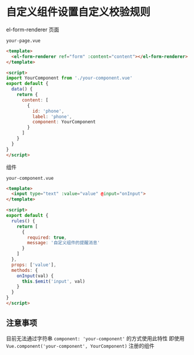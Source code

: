# 自定义组件设置自定义校验规则

el-form-renderer 页面

`your-page.vue`

```html
<template>
  <el-form-renderer ref="form" :content="content"></el-form-renderer>
</template>

<script>
import YourComponent from './your-component.vue'
export default {
  data() {
    return {
      content: [
        {
          id: 'phone',
          label: 'phone',
          component: YourComponent
        }
      ]
    }
  }
}
</script>
```

组件

`your-component.vue`

```html
<template>
  <input type="text" :value="value" @input="onInput">
</template>

<script>
export default {
  rules() {
    return [
      {
        required: true,
        message: '自定义组件的提醒消息'
      }
    ]
  },
  props: ['value'],
  methods: {
    onInput(val) {
      this.$emit('input', val)
    }
  }
}
</script>
```

## 注意事项

目前无法通过字符串 `component: 'your-component'` 的方式使用此特性
即使用 `Vue.component('your-component', YourComponent)` 注册的组件
